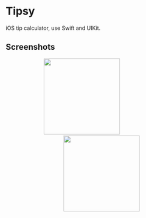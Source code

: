 #  Tipsy

iOS tip calculator, use Swift and UIKit.

## Screenshots

<div align="center">

<img src="https://user-images.githubusercontent.com/60781548/156223730-dfa5fe08-064a-450f-a9d6-ff2d9cac1887.png" width="200"></img>
<img width="100"></img>
<img src="https://user-images.githubusercontent.com/60781548/156223751-2b5ba35f-e757-41a4-b6f9-2595a8de6308.png" width="200"></img>

</div>
